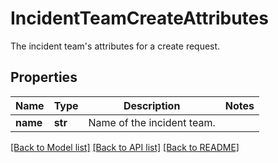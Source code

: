 # IncidentTeamCreateAttributes

The incident team's attributes for a create request.
## Properties
Name | Type | Description | Notes
------------ | ------------- | ------------- | -------------
**name** | **str** | Name of the incident team. | 

[[Back to Model list]](README.md#documentation-for-models) [[Back to API list]](README.md#documentation-for-api-endpoints) [[Back to README]](README.md)


